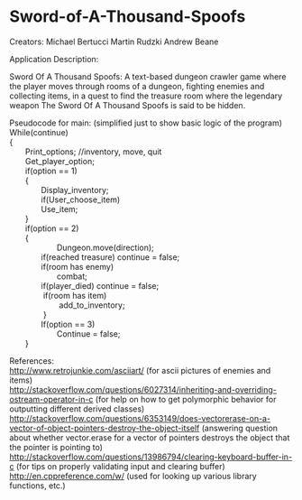 Sword-of-A-Thousand-Spoofs
==========================
Creators:
		  Michael Bertucci
		  Martin Rudzki
		  Andrew Beane

Application Description:

Sword Of A Thousand Spoofs: A text-based dungeon crawler game where the player moves through rooms of a dungeon, fighting enemies and collecting items, in a quest to find the treasure room where the legendary weapon The Sword Of A Thousand Spoofs is said to be hidden.


Pseudocode for main: (simplified just to show basic logic of the program)<br>
While(continue) <br>
{<br>
	&emsp;&emsp;Print_options; //inventory, move, quit<br>
	&emsp;&emsp;Get_player_option;<br>
	&emsp;&emsp;if(option == 1)<br>
	&emsp;&emsp;{<br>
		&emsp;&emsp;&emsp;&emsp;Display_inventory;<br>
		&emsp;&emsp;&emsp;&emsp;if(User_choose_item)<br>
		&emsp;&emsp;&emsp;&emsp;Use_item;<br>
&emsp;&emsp;}<br>
	&emsp;&emsp;if(option == 2)<br>
&emsp;&emsp;{<br>
		&emsp;&emsp;&emsp;&emsp;&emsp;&emsp;Dungeon.move(direction);<br>
		&emsp;&emsp;&emsp;&emsp;if(reached treasure) continue = false;<br>
		&emsp;&emsp;&emsp;&emsp;if(room has enemy)<br>
			&emsp;&emsp;&emsp;&emsp;&emsp;&emsp;combat;<br>
			&emsp;&emsp;&emsp;&emsp;if(player_died) continue = false;<br>
	&emsp;&emsp;&emsp;&emsp;	if(room has item)<br>
		&emsp;&emsp;&emsp;&emsp;&emsp;&emsp;	add_to_inventory;<br>
&emsp;&emsp;&emsp;&emsp;	}<br>
	&emsp;&emsp;&emsp;&emsp;If(option == 3)<br>
		&emsp;&emsp;&emsp;&emsp;&emsp;&emsp;Continue = false;<br>
&emsp;&emsp;}<br>

References:<br>
http://www.retrojunkie.com/asciiart/ (for ascii pictures of enemies and items)<br>
http://stackoverflow.com/questions/6027314/inheriting-and-overriding-ostream-operator-in-c (for help on how to get polymorphic behavior for outputting different derived classes)<br>
http://stackoverflow.com/questions/6353149/does-vectorerase-on-a-vector-of-object-pointers-destroy-the-object-itself (answering question about whether vector.erase for a vector of pointers destroys the object that the pointer is pointing to)<br>
http://stackoverflow.com/questions/13986794/clearing-keyboard-buffer-in-c (for tips on properly validating input and clearing buffer)<br>
http://en.cppreference.com/w/ (used for looking up various library functions, etc.)<br>

